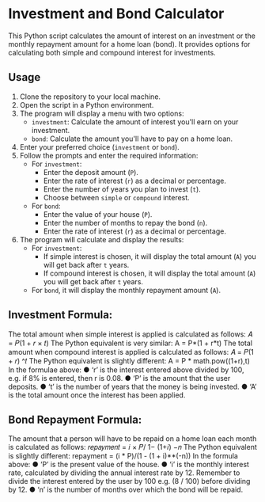 # Investment and Bond Calculator
This Python script calculates the amount of interest on an investment or the monthly repayment amount for a home loan (bond). It provides options for calculating both simple and compound interest for investments.
## Usage
1. Clone the repository to your local machine.
2. Open the script in a Python environment.
3. The program will display a menu with two options:
   - `investment`: Calculate the amount of interest you'll earn on your investment.
   - `bond`: Calculate the amount you'll have to pay on a home loan.
4. Enter your preferred choice (`investment` or `bond`).
5. Follow the prompts and enter the required information:
   - For `investment`:
     - Enter the deposit amount (`P`).
     - Enter the rate of interest (`r`) as a decimal or percentage.
     - Enter the number of years you plan to invest (`t`).
     - Choose between `simple` or `compound` interest.
   - For `bond`:
     - Enter the value of your house (`P`).
     - Enter the number of months to repay the bond (`n`).
     - Enter the rate of interest (`r`) as a decimal or percentage.
6. The program will calculate and display the results:
   - For `investment`:
     - If simple interest is chosen, it will display the total amount (`A`) you will get back after `t` years.
     - If compound interest is chosen, it will display the total amount (`A`) you will get back after `t` years.
   - For `bond`, it will display the monthly repayment amount (`A`).
## Investment Formula:
 The total amount when simple interest is applied is calculated as follows: 𝐴 = 𝑃(1 + 𝑟 × 𝑡) 
The Python equivalent is very similar: A = P*(1 + r*t)
 The total amount when compound interest is applied is calculated as follows: 𝐴 = 𝑃(1 + 𝑟) ^𝑡
 The Python equivalent is slightly different: A = P * math.pow((1+r),t) 
In the formulae above: 
● ‘r’ is the interest entered above divided by 100, e.g. if 8% is entered, then r is 0.08.
 ● ‘P’ is the amount that the user deposits. 
● ‘t’ is the number of years that the money is being invested.
 ● ‘A’ is the total amount once the interest has been applied.

## Bond Repayment Formula:
 The amount that a person will have to be repaid on a home loan each month is calculated as follows: 𝑟𝑒𝑝𝑎𝑦𝑚𝑒𝑛𝑡 = 𝑖 × 𝑃/ 1− (1+𝑖) −𝑛
 The Python equivalent is slightly different:
 repayment = (i * P)/(1 - (1 + i)**(-n))
 In the formula above:
 ● ‘P’ is the present value of the house.
 ● ‘i’ is the monthly interest rate, calculated by dividing the annual interest rate by 12.
 Remember to divide the interest entered by the user by 100 e.g. (8 / 100) before dividing by 12. 
● ‘n’ is the number of months over which the bond will be repaid.
